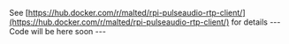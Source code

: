 See [https://hub.docker.com/r/malted/rpi-pulseaudio-rtp-client/](https://hub.docker.com/r/malted/rpi-pulseaudio-rtp-client/) for details
--- Code will be here soon ---